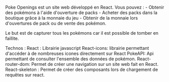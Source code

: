 Poke Openings est un site web développé en React.
Vous pouvez : - Obtenir des pokémons à l'aide d'ouverture de packs - Acheter des packs dans la boutique grâce à la monnaie du jeu - Obtenir de la monnaie lors d'ouvertures de pack ou de vente des pokémon.

Le but est de capturer tous les pokémons car il est possible de tomber en faillite.

Technos :
React : Librairie javascript
React-icons: librairie permettant d'accéder à de nombreuses icones directement sur React
PokeAPI: Api permettant de consulter l'ensemble des données de pokémon.
React-router-dom: Permet de créer une navigation sur un site web fait en React.
React-skeleton : Permet de créer des composants lors de chargement de requêtes sur react.
